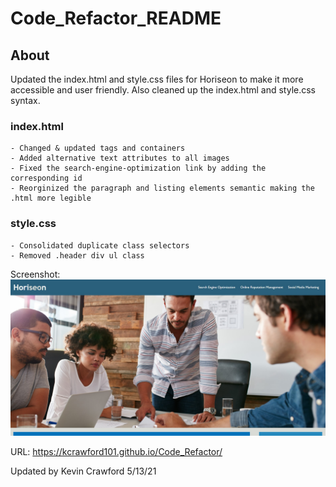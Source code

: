 # **Code_Refactor_README**

## **About**

Updated the index.html and style.css files for Horiseon to make it more accessible and user friendly. Also cleaned up the index.html and style.css syntax.

### **index.html**
    - Changed & updated tags and containers
    - Added alternative text attributes to all images
    - Fixed the search-engine-optimization link by adding the corresponding id
    - Reorginized the paragraph and listing elements semantic making the .html more legible 

### **style.css**
    - Consolidated duplicate class selectors
    - Removed .header div ul class    
    
Screenshot:
![](Code_Refactor.jpg)

URL:
https://kcrawford101.github.io/Code_Refactor/

Updated by Kevin Crawford 5/13/21